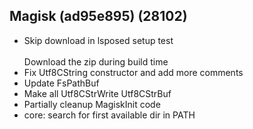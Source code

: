 ## Magisk (ad95e895) (28102)
- Skip download in lsposed setup test<br><br>Download the zip during build time
- Fix Utf8CString constructor and add more comments
- Update FsPathBuf
- Make all Utf8CStrWrite Utf8CStrBuf
- Partially cleanup MagiskInit code
- core: search for first available dir in PATH

